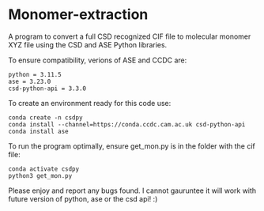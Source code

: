 # Monomer-extraction
A program to convert a full CSD recognized CIF file to molecular monomer XYZ file using the CSD and ASE Python libraries.

To ensure compatibility, verions of ASE and CCDC are:
```
python = 3.11.5
ase = 3.23.0
csd-python-api = 3.3.0
```

To create an environment ready for this code use:

```
conda create -n csdpy
conda install --channel=https://conda.ccdc.cam.ac.uk csd-python-api
conda install ase
```

To run the program optimally, ensure get_mon.py is in the folder with the cif file:
```
conda activate csdpy
python3 get_mon.py
```

Please enjoy and report any bugs found. I cannot gauruntee it will work with future version of python, ase or the csd api! :) 
